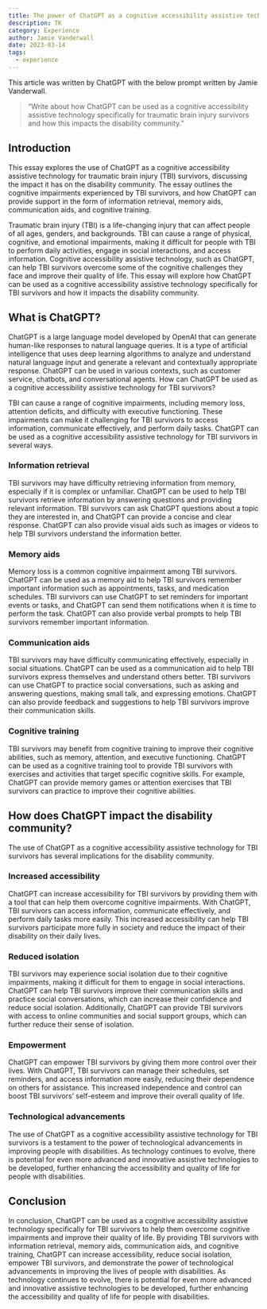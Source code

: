 ```yaml
---
title: The power of ChatGPT as a cognitive accessibility assistive technology for Traumatic Brain Injury survivors
description: TK
category: Experience
author: Jamie Vanderwall
date: 2023-03-14
tags:
  - experience
---
```


This article was written by ChatGPT with the below prompt written by Jamie Vanderwall.

<blockquote>
	<p>“Write about how ChatGPT can be used as a cognitive accessibility assistive technology specifically for traumatic brain injury survivors and how this impacts the disability community.”</p>
</blockquote>

## Introduction

This essay explores the use of ChatGPT as a cognitive accessibility assistive technology for traumatic brain injury (<abbr>TBI</abbr>) survivors, discussing the impact it has on the disability community. The essay outlines the cognitive impairments experienced by TBI survivors, and how ChatGPT can provide support in the form of information retrieval, memory aids, communication aids, and cognitive training.

Traumatic brain injury (TBI) is a life-changing injury that can affect people of all ages, genders, and backgrounds. TBI can cause a range of physical, cognitive, and emotional impairments, making it difficult for people with TBI to perform daily activities, engage in social interactions, and access information. Cognitive accessibility assistive technology, such as ChatGPT, can help TBI survivors overcome some of the cognitive challenges they face and improve their quality of life. This essay will explore how ChatGPT can be used as a cognitive accessibility assistive technology specifically for TBI survivors and how it impacts the disability community.

## What is ChatGPT?

ChatGPT is a large language model developed by OpenAI that can generate human-like responses to natural language queries. It is a type of artificial intelligence that uses deep learning algorithms to analyze and understand natural language input and generate a relevant and contextually appropriate response. ChatGPT can be used in various contexts, such as customer service, chatbots, and conversational agents.
How can ChatGPT be used as a cognitive accessibility assistive technology for TBI survivors?

TBI can cause a range of cognitive impairments, including memory loss, attention deficits, and difficulty with executive functioning. These impairments can make it challenging for TBI survivors to access information, communicate effectively, and perform daily tasks. ChatGPT can be used as a cognitive accessibility assistive technology for TBI survivors in several ways.

### Information retrieval

TBI survivors may have difficulty retrieving information from memory, especially if it is complex or unfamiliar. ChatGPT can be used to help TBI survivors retrieve information by answering questions and providing relevant information. TBI survivors can ask ChatGPT questions about a topic they are interested in, and ChatGPT can provide a concise and clear response. ChatGPT can also provide visual aids such as images or videos to help TBI survivors understand the information better.

### Memory aids

Memory loss is a common cognitive impairment among TBI survivors. ChatGPT can be used as a memory aid to help TBI survivors remember important information such as appointments, tasks, and medication schedules. TBI survivors can use ChatGPT to set reminders for important events or tasks, and ChatGPT can send them notifications when it is time to perform the task. ChatGPT can also provide verbal prompts to help TBI survivors remember important information.

### Communication aids

TBI survivors may have difficulty communicating effectively, especially in social situations. ChatGPT can be used as a communication aid to help TBI survivors express themselves and understand others better. TBI survivors can use ChatGPT to practice social conversations, such as asking and answering questions, making small talk, and expressing emotions. ChatGPT can also provide feedback and suggestions to help TBI survivors improve their communication skills.

### Cognitive training

TBI survivors may benefit from cognitive training to improve their cognitive abilities, such as memory, attention, and executive functioning. ChatGPT can be used as a cognitive training tool to provide TBI survivors with exercises and activities that target specific cognitive skills. For example, ChatGPT can provide memory games or attention exercises that TBI survivors can practice to improve their cognitive abilities.


## How does ChatGPT impact the disability community?

The use of ChatGPT as a cognitive accessibility assistive technology for TBI survivors has several implications for the disability community.

### Increased accessibility

ChatGPT can increase accessibility for TBI survivors by providing them with a tool that can help them overcome cognitive impairments. With ChatGPT, TBI survivors can access information, communicate effectively, and perform daily tasks more easily. This increased accessibility can help TBI survivors participate more fully in society and reduce the impact of their disability on their daily lives.

### Reduced isolation

TBI survivors may experience social isolation due to their cognitive impairments, making it difficult for them to engage in social interactions. ChatGPT can help TBI survivors improve their communication skills and practice social conversations, which can increase their confidence and reduce social isolation. Additionally, ChatGPT can provide TBI survivors with access to online communities and social support groups, which can further reduce their sense of isolation.

### Empowerment

ChatGPT can empower TBI survivors by giving them more control over their lives. With ChatGPT, TBI survivors can manage their schedules, set reminders, and access information more easily, reducing their dependence on others for assistance. This increased independence and control can boost TBI survivors’ self-esteem and improve their overall quality of life.

### Technological advancements

The use of ChatGPT as a cognitive accessibility assistive technology for TBI survivors is a testament to the power of technological advancements in improving people with disabilities. As technology continues to evolve, there is potential for even more advanced and innovative assistive technologies to be developed, further enhancing the accessibility and quality of life for people with disabilities.

## Conclusion

In conclusion, ChatGPT can be used as a cognitive accessibility assistive technology specifically for TBI survivors to help them overcome cognitive impairments and improve their quality of life. By providing TBI survivors with information retrieval, memory aids, communication aids, and cognitive training, ChatGPT can increase accessibility, reduce social isolation, empower TBI survivors, and demonstrate the power of technological advancements in improving the lives of people with disabilities. As technology continues to evolve, there is potential for even more advanced and innovative assistive technologies to be developed, further enhancing the accessibility and quality of life for people with disabilities.
